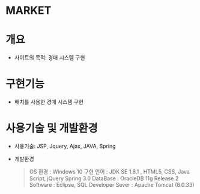 # MARKET

# 개요

- 사이트의 목적: 경매 시스템 구현
           
# 구현기능

- 배치를 사용한 경매 시스템 구현

# 사용기술 및 개발환경

- 사용기술: JSP, Jquery, Ajax, JAVA, Spring

- 개발환경
	> OS 환경 : Windows 10
	> 구현 언어 : JDK SE 1.8.1 , HTML5, CSS, Java Script, jQuery Spring 3.0
	> DataBase : OracleDB 11g Release 2
	> Software : Eclipse, SQL Developer
	> Sever : Apache Tomcat (8.0.33)
